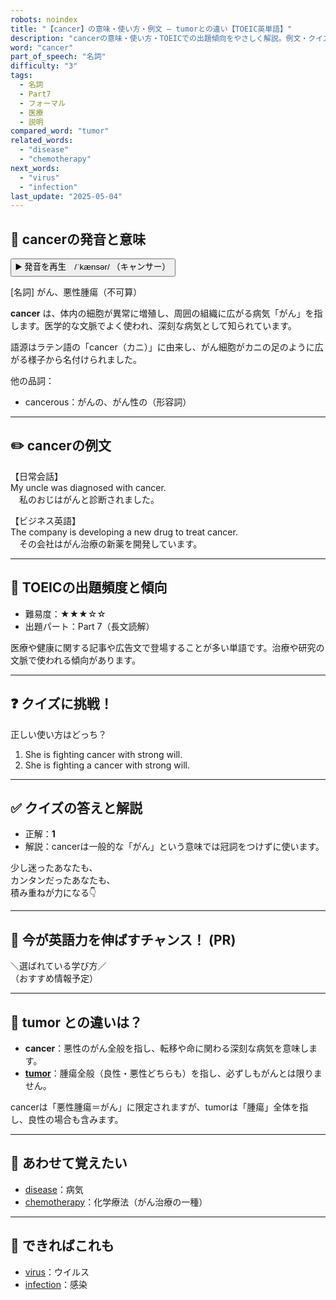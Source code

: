 ```yaml
---
robots: noindex
title: "【cancer】の意味・使い方・例文 ― tumorとの違い【TOEIC英単語】"
description: "cancerの意味・使い方・TOEICでの出題傾向をやさしく解説。例文・クイズ付きでtumorとの違いもわかりやすく学べます。"
word: "cancer"
part_of_speech: "名詞"
difficulty: "3"
tags:
  - 名詞
  - Part7
  - フォーマル
  - 医療
  - 説明
compared_word: "tumor"
related_words:
  - "disease"
  - "chemotherapy"
next_words:
  - "virus"
  - "infection"
last_update: "2025-05-04"
---
```


## 🔰 cancerの発音と意味

<button class="play-audio" onclick="playTTS('cancer')">
  <span class="play-audio-main">
    ▶️ 発音を再生　/ˈkænsər/
  </span>
  <span class="play-audio-sub">
    （キャンサー）
  </span>
</button>

[名詞] がん、悪性腫瘍（不可算）

**cancer** は、体内の細胞が異常に増殖し、周囲の組織に広がる病気「がん」を指します。医学的な文脈でよく使われ、深刻な病気として知られています。

語源はラテン語の「cancer（カニ）」に由来し、がん細胞がカニの足のように広がる様子から名付けられました。

他の品詞：  
- cancerous：がんの、がん性の（形容詞）

---

## ✏️ cancerの例文

【日常会話】  
My uncle was diagnosed with cancer.  
　私のおじはがんと診断されました。

【ビジネス英語】  
The company is developing a new drug to treat cancer.  
　その会社はがん治療の新薬を開発しています。

---

## 🎯 TOEICの出題頻度と傾向

- 難易度：★★★☆☆
- 出題パート：Part 7（長文読解）

医療や健康に関する記事や広告文で登場することが多い単語です。治療や研究の文脈で使われる傾向があります。

---

## ❓ クイズに挑戦！

正しい使い方はどっち？

1. She is fighting cancer with strong will.  
2. She is fighting a cancer with strong will.

---

## ✅ クイズの答えと解説

- 正解：**1**
- 解説：cancerは一般的な「がん」という意味では冠詞をつけずに使います。

少し迷ったあなたも、  
カンタンだったあなたも、  
積み重ねが力になる👇️

---

## 🚀 今が英語力を伸ばすチャンス！ (PR)

<div class="info-center">
＼選ばれている学び方／<br>  
（おすすめ情報予定）
</div>

---

## 🤔  tumor との違いは？

- **cancer**：悪性のがん全般を指し、転移や命に関わる深刻な病気を意味します。
- **[tumor](/word/tumor/)**：腫瘍全般（良性・悪性どちらも）を指し、必ずしもがんとは限りません。

cancerは「悪性腫瘍＝がん」に限定されますが、tumorは「腫瘍」全体を指し、良性の場合も含みます。

---

## 🧩 あわせて覚えたい

- [disease](/word/disease/)：病気
- [chemotherapy](/word/chemotherapy/)：化学療法（がん治療の一種）

---

## 📖 できればこれも

- [virus](/word/virus/)：ウイルス
- [infection](/word/infection/)：感染

<!-- cvid: aid47_bid31 -->
